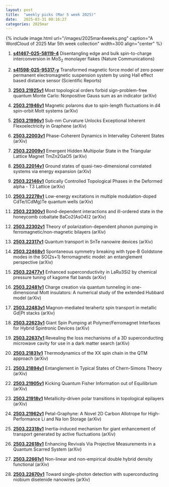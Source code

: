 ```yaml
---
layout: post
title:  "weekly picks (Mar 5 week 2025)"
date:   2025-03-31 00:16:27
categories: 2025mar
---
```


{% include image.html url="/images/2025mar4weeks.png" caption="A WordCloud of 2025 Mar 5th week collection" width=300 align="center" %}



1. **[s41467-025-58119-4](https://www.nature.com/articles/s41467-025-58119-4)** Disentangling edge and bulk spin-to-charge interconversion in MoS<sub>2</sub> monolayer flakes (Nature Communications)

1. **[s41598-025-95317-y](https://www.nature.com/articles/s41598-025-95317-y)** Transformed magnetic force model of zero power permanent electromagnetic suspension system by using Hall effect based distance sensor (Scientific Reports)




1. **[2503.21925v1](https://arxiv.org/abs/2503.21925)** Most topological orders forbid sign-problem-free quantum Monte Carlo: Nonpositive Gauss sum as an indicator (arXiv)

1. **[2503.21946v1](https://arxiv.org/abs/2503.21946)** Magnetic polarons due to spin-length fluctuations in d4 spin-orbit Mott systems (arXiv)

1. **[2503.21996v1](https://arxiv.org/abs/2503.21996)** Sub-nm Curvature Unlocks Exceptional Inherent Flexoelectricity in Graphene (arXiv)

1. **[2503.22003v1](https://arxiv.org/abs/2503.22003)** Phase-Coherent Dynamics in Intervalley Coherent States (arXiv)

1. **[2503.22009v1](https://arxiv.org/abs/2503.22009)** Emergent Hidden Multipolar State in the Triangular Lattice Magnet TmZn2GaO5 (arXiv)

1. **[2503.22014v1](https://arxiv.org/abs/2503.22014)** Ground states of quasi-two-dimensional correlated systems via energy expansion (arXiv)

1. **[2503.22146v1](https://arxiv.org/abs/2503.22146)** Optically Controlled Topological Phases in the Deformed alpha - T3 Lattice (arXiv)

1. **[2503.22278v1](https://arxiv.org/abs/2503.22278)** Low-energy excitations in multiple modulation-doped CdTe/(CdMg)Te quantum wells (arXiv)

1. **[2503.22300v1](https://arxiv.org/abs/2503.22300)** Bond-dependent interactions and ill-ordered state in the honeycomb cobaltate BaCo2(AsO4)2 (arXiv)

1. **[2503.22302v1](https://arxiv.org/abs/2503.22302)** Theory of polarization-dependent phonon pumping in ferromagnetic/non-magnetic bilayers (arXiv)

1. **[2503.22317v1](https://arxiv.org/abs/2503.22317)** Quantum transport in SnTe nanowire devices (arXiv)

1. **[2503.22468v1](https://arxiv.org/abs/2503.22468)** Spontaneous symmetry breaking with type-B Goldstone modes in the SO(2s+1) ferromagnetic model: an entanglement perspective (arXiv)

1. **[2503.22477v1](https://arxiv.org/abs/2503.22477)** Enhanced superconductivity in LaRu3Si2 by chemical pressure tuning of kagome flat bands (arXiv)

1. **[2503.22481v1](https://arxiv.org/abs/2503.22481)** Charge creation via quantum tunneling in one-dimensional Mott insulators: A numerical study of the extended Hubbard model (arXiv)

1. **[2503.22483v1](https://arxiv.org/abs/2503.22483)** Magnon-mediated terahertz spin transport in metallic Gd|Pt stacks (arXiv)

1. **[2503.22623v1](https://arxiv.org/abs/2503.22623)** Giant Spin Pumping at Polymer/Ferromagnet Interfaces for Hybrid Spintronic Devices (arXiv)

1. **[2503.22637v1](https://arxiv.org/abs/2503.22637)** Revealing the loss mechanisms of a 3D superconducting microwave cavity for use in a dark matter search (arXiv)

1. **[2503.21831v1](https://arxiv.org/abs/2503.21831)** Thermodynamics of the XX spin chain in the QTM approach (arXiv)

1. **[2503.21894v1](https://arxiv.org/abs/2503.21894)** Entanglement in Typical States of Chern-Simons Theory (arXiv)

1. **[2503.21905v1](https://arxiv.org/abs/2503.21905)** Kicking Quantum Fisher Information out of Equilibrium (arXiv)

1. **[2503.21918v1](https://arxiv.org/abs/2503.21918)** Metallicity-driven polar transitions in topological epilayers (arXiv)

1. **[2503.21962v1](https://arxiv.org/abs/2503.21962)** Petal-Graphyne: A Novel 2D Carbon Allotrope for High-Performance Li and Na Ion Storage (arXiv)

1. **[2503.22318v1](https://arxiv.org/abs/2503.22318)** Inertia-induced mechanism for giant enhancement of transport generated by active fluctuations (arXiv)

1. **[2503.22618v1](https://arxiv.org/abs/2503.22618)** Enhancing Revivals Via Projective Measurements in a Quantum Scarred System (arXiv)

1. **[2503.22661v1](https://arxiv.org/abs/2503.22661)** Non-linear and non-empirical double hybrid density functional (arXiv)

1. **[2503.22670v1](https://arxiv.org/abs/2503.22670)** Toward single-photon detection with superconducting niobium diselenide nanowires (arXiv)






